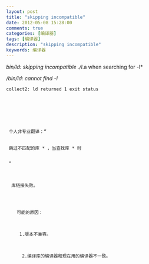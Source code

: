 ```yaml
---
layout: post
title: "skipping incompatible"
date: 2012-05-08 15:28:00 
comments: true
categories: [编译器]
tags: [编译器]
description: "skipping incompatible"
keywords: 编译器
---
```



 
  *bin/ld: skipping incompatible ./l*.a when searching for -l*
  
   */bin/ld: cannot find -l*
   
    collect2: ld returned 1 exit status
   
  
 
 
  
   
    
     个人非专业翻译：“
    
    
     跳过不匹配的库 * ，当查找库 * 时
    
    
     ”
    
    
     
      库链接失败。
     
     
      
       
        可能的原因：
       
       
        
         1.版本不兼容。
        
        
         
          2.编译库的编译器和现在用的编译器不一致。
         
        
       
      
     
    
   
  
 


